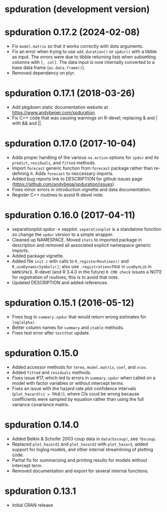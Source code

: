 # spduration (development version)

# spduration 0.17.2 (2024-02-08)

- Fix `model.matrix` so that it works correctly with dots arguments.
- Fix an error when trying to use `add_duration()` or `spdur()` with a tibble as input. The errors were due to tibble returning lists when subsetting columns with `[, col]`. The data input is now internally converted to a base data frame (`as.data.frame()`).
- Removed dependency on plyr. 

# spduration 0.17.1 (2018-03-26)

- Add pkgdown static documentation website at https://www.andybeger.com/spduration.
- Fix C++ code that was causing warnings on R-devel; replacing & and | with && and ||. 

# spduration 0.17.0 (2017-10-04)

- Adds proper handling of the various `na.action` options for `spdur` and its `predict`, `residuals`, and `fitted` methods. 
- Import `forecast` generic function from `forecast` package rather than re-defining it. Adds `forecast` to neccessary imports. 
- Added bug reports link to DESCRIPTION for github issues page (https://github.com/andybega/spduration/issues). 
- Fixes minor errors in introduction vignette and data documentation. 
- Register C++ routines to avoid R-devel note.

# spduration 0.16.0 (2017-04-11)

- separationplot.spdur -> sepplot. `separationplot` is a standalone function so change the `spdur` version to a simple wrapper. 
- Cleaned up NAMESPACE. Moved `stats` to imported package in description and removed all associated explicit namespace generic imports. 
- Added package vignette.
- Added file `init.c` with calls to `R_registerRoutines()` and `R_useDynamicSymbols()`; also use `.registration=TRUE` in `useDynLib` in `NAMESPACE`. R-devel (and R 3.4.0 in the future) `R CMD check` issues a NOTE for registration of routines, this is to avoid that note.  
- Updated DESCRIPTION and added references.

# spduration 0.15.1 (2016-05-12)

- Fixes bug in `summary.spdur` that would return wrong estimates for `log(alpha)`.
- Better column names for `summary` and `xtable` methods.
- Fixes test error after `testthat` update.

# spduration 0.15.0

- Added accessor methods for `terms`, `model.matrix`, `coef`, and `vcov`. 
- Added `fitted` and `residuals` methods.
- Fixes issue #17, which led to errors in `summary.spdur` when called on a model 
with factor variables or without intercept terms. 
- Fixes an issue with the hazard rate plot confidence intervals (`plot_hazard(ci = TRUE)`), where CIs coud be wrong because coefficients were sampled by equation rather than using the full variance covariance matrix.

# spduration 0.14.0

- Added Belkin & Schofer 2003 coup data in `data(bscoup)`, see `?bscoup`. 
- Replaced `plot_hazard1` and `plot_hazard2` with `plot_hazard`, added support for loglog models, and other internal streamlining of plotting code. 
- Partial fix for summarizing and printing results for models without intercept term.
- Removed documentation and export for several internal functions.

# spduration 0.13.1

- Initial CRAN release

